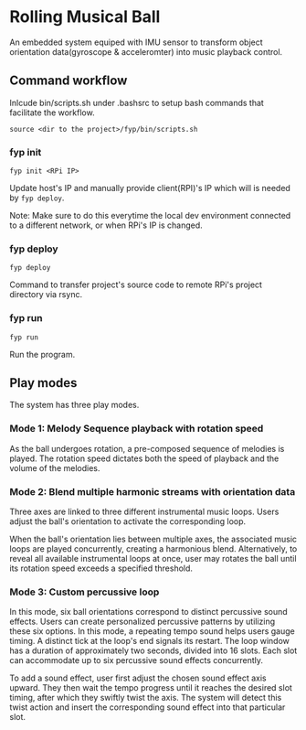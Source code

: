 # Rolling Musical Ball

An embedded system equiped with IMU sensor to transform object orientation data(gyroscope & acceleromter) into music playback control.


## Command workflow
Inlcude bin/scripts.sh under .bashsrc to setup bash commands that facilitate the workflow.
```
source <dir to the project>/fyp/bin/scripts.sh
```

### fyp init
```
fyp init <RPi IP>
```
Update host's IP and manually provide client(RPI)'s IP which will is needed by `fyp deploy`.

Note: Make sure to do this everytime the local dev environment connected to a different network, or when RPi's IP is changed.

### fyp deploy
```
fyp deploy
```
Command to transfer project's source code to remote RPi's project directory via rsync.


### fyp run
```
fyp run
```
Run the program.


## Play modes
The system has three play modes.

### Mode 1: Melody Sequence playback with rotation speed
As the ball undergoes rotation, a pre-composed sequence of melodies is played. The rotation speed dictates both the speed of playback and the volume of the melodies.

### Mode 2: Blend multiple harmonic streams with orientation data
Three axes are linked to three different instrumental music loops. Users adjust the ball's orientation to activate the corresponding loop.

When the ball's orientation lies between multiple axes, the associated music loops are played concurrently, creating a harmonious blend. Alternatively, to reveal all available instrumental loops at once, user may rotates the ball until its rotation speed exceeds a specified threshold.

### Mode 3: Custom percussive loop
In this mode, six ball orientations correspond to distinct percussive sound effects. Users can create personalized percussive patterns by utilizing these six options.
In this mode, a repeating tempo sound helps users gauge timing. A distinct tick at the loop's end signals its restart. The loop window has a duration of approximately two seconds, divided into 16 slots. Each slot can accommodate up to six percussive sound effects concurrently.

To add a sound effect, user first adjust the chosen sound effect axis upward. They then wait the tempo progress until it reaches the desired slot timing, after which they swiftly twist the axis. The system will detect this twist action and insert the corresponding sound effect into that particular slot.
